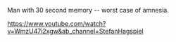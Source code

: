 Man with 30 second memory -- worst case of amnesia. 

https://www.youtube.com/watch?v=WmzU47i2xgw&ab_channel=StefanHagspiel


